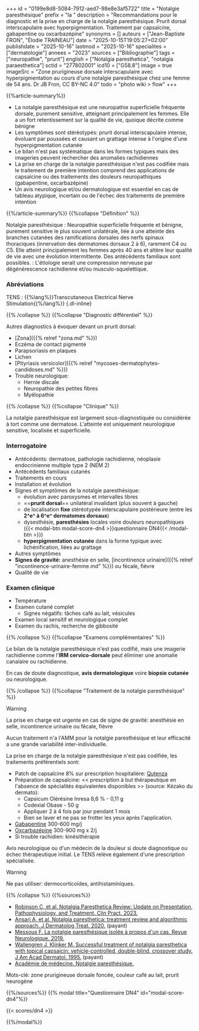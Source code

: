 +++
id = "0199e8d8-5084-7912-aed7-98e8e3af5722"
title = "Notalgie paresthésique"
prefix = "la "
description = "Recommandations pour le diagnostic et la prise en charge de la notalgie paresthésique. Prurit dorsal interscapulaire avec hyperpigmentation. Traitement par capsaïcine, gabapentine ou oxcarbazépine"
synonyms = []
auteurs = ["Jean-Baptiste FRON", "Élodie TRAINEAU"]
date = "2025-10-15T19:05:27+02:00"
publishdate = "2025-10-16"
lastmod = "2025-10-16"
specialites = ["dermatologie"]
annees = "2023"
sources = ["Bibliographie"]
tags = ["neuropathie", "prurit"]
english = ["Notalgia paresthetica", "notalgia paraesthetica"]
sctid = "277802001"
icd10 = ["G58.8"]
image = true
imageSrc = "Zone prurigineuse dorsale interscapulaire avec hyperpigmentation au cours d'une notalgie paresthésique chez une femme de 54 ans. Dr JB Fron, CC BY-NC 4.0"
todo = "photo wiki > flow"
+++

{{%article-summary%}}

- La notalgie paresthésique est une neuropathie superficielle fréquente dorsale, purement sensitive, atteignant principalement les femmes. Elle a un fort retentissement sur la qualité de vie, quoique décrite comme bénigne
- Les symptômes sont stéréotypés: prurit dorsal interscapulaire intense, évoluant par poussées et causant un grattage intense à l'origine d'une hyperpigmentation cutanée
- Le bilan n'est pas systématique dans les formes typiques mais des imageries peuvent rechercher des anomalies rachidiennes
- La prise en charge de la notalgie paresthésique n'est pas codifiée mais le traitement de première intention comprend des applications de capsaïcine ou des traitements des douleurs neuropathiques (gabapentine, oxcarbazépine)
- Un avis neurologique et/ou dermatologique est essentiel en cas de tableau atypique, incertain ou de l'échec des traitements de première intention

{{%/article-summary%}}
{{%collapse "Définition" %}}

Notalgie paresthésique
: Neuropathie superficielle fréquente et bénigne, purement sensitive le plus souvent unilatérale, liée à une atteinte des branches cutanées des ramifications dorsales des nerfs spinaux thoraciques (innervation des dermatomes dorsaux 2 à 6), rarement C4 ou C5. Elle atteint principalement les femmes après 40 ans et altère leur qualité de vie avec une évolution intermittente. Des antécédents familiaux sont possibles.
: L'étiologie serait une compression nerveuse par dégénérescence rachidienne et/ou musculo-squelettique.

### Abréviations

TENS
: {{%lang%}}Transcutaneous Electrical Nerve Stimulation{{%/lang%}}
{.dl-inline}

{{% /collapse %}}
{{%collapse "Diagnostic différentiel" %}}

Autres diagnostics à évoquer devant un prurit dorsal:

- [Zona]({{% relref "zona.md" %}})
- Eczéma de contact pigmenté
- Parapsoriasis en plaques
- Lichen
- [Pityriasis versicolor]({{% relref "mycoses-dermatophytes-candidoses.md" %}})
- Trouble neurologique:
  - Hernie discale
  - Neuropathie des petites fibres
  - Myélopathie

{{% /collapse %}}
{{%collapse "Clinique" %}}

La notalgie paresthésique est largement sous-diagnostiquée ou considérée à tort comme une dermatose. L'atteinte est uniquement neurologique sensitive, localisée et superficielle.

### Interrogatoire

- Antécédents: dermatose, pathologie rachidienne, néoplasie endocrinienne multiple type 2 (NEM 2)
- Antécédents familiaux cutanés
- Traitements en cours
- Installation et évolution
- Signes et symptômes de la notalgie paresthésique:
  - évolution avec paroxysmes et intervalles libres
  - ==**prurit dorsal**== unilatéral invalidant (plus souvent à gauche)
  - de localisation **fixe** stéréotypée interscapulaire postérieure (entre les **2^e^ à 6^e^ dermatomes dorsaux**)
  - dysesthésie, **paresthésies** locales voire douleurs neuropathiques ({{< modal-btn modal-score-dn4 >}}questionnaire DN4{{< /modal-btn >}})
  - **hyperpigmentation cutanée** dans la forme typique avec lichénification, liées au grattage
- Autres symptômes
- **Signes de gravité:** anesthésie en selle, [incontinence urinaire]({{% relref "incontinence-urinaire-femme.md" %}}) ou fécale, fièvre
- Qualité de vie

### Examen clinique

- Température
- Examen cutané complet
  - Signes négatifs: tâches café au lait, vésicules
- Examen local sensitif et neurologique complet
- Examen du rachis, recherche de gibbosité

{{% /collapse %}}
{{%collapse "Examens complémentaires" %}}

Le bilan de la notalgie paresthésique n'est pas codifié, mais une imagerie rachidienne comme l'**IRM cervico-dorsale** peut éliminer une anomalie canalaire ou rachidienne.

En cas de doute diagnostique, **avis dermatologique** voire **biopsie cutanée** ou neurologique.

{{% /collapse %}}
{{%collapse "Traitement de la notalgie paresthésique" %}}

> [!WARNING]
> La prise en charge est urgente en cas de signe de gravité: anesthésie en selle, incontinence urinaire ou fécale, fièvre

Aucun traitement n'a l'AMM pour la notalgie paresthésique et leur efficacité a une grande variabilité inter-individuelle.

La prise en charge de la notalgie paresthésique n'est pas codifiée, les traitements préférentiels sont:

- Patch de capsaïcine 8% sur prescription hospitalière: [Qutenza](https://www.ema.europa.eu/fr/documents/product-information/qutenza-epar-product-information_fr.pdf)
- Préparation de capsaïcine: << prescription à but thérapeutique en l'absence de spécialités équivalentes disponibles >> (source: Kézako du dermato):  
  - Capsicum Olérésine Inresa 8,6 % - 0,11 g
  - Codexial Obase - 50 g
  - Appliquer 2 à 4 fois par jour pendant 1 mois
  - Bien se laver et ne pas se frotter les yeux après l'application.
- [Gabapentine](https://bdpm.ansm.sante.fr/medicament/65889939/extrait#tab-rcp) 300-600 mg/j
- [Oxcarbazépine](https://bdpm.ansm.sante.fr/medicament/64327694/extrait#tab-rcp) 300-900 mg x 2/j
- Si trouble rachidien: kinésithérapie

Avis neurologique ou d'un médecin de la douleur si doute diagnostique ou échec thérapeutique initial. Le TENS relève également d'une prescription spécialisée.

> [!WARNING]
> Ne pas utiliser: dermocorticoïdes, antihistaminiques.

{{% /collapse %}}
{{%sources%}}

- [Robinson C, et al. Notalgia Paresthetica Review: Update on Presentation, Pathophysiology, and Treatment. Clin Pract. 2023.](https://pmc.ncbi.nlm.nih.gov/articles/PMC9955802/)
- [Ansari A, et al. Notalgia paresthetica: treatment review and algorithmic approach. J Dermatolog Treat. 2020.](https://www.tandfonline.com/doi/10.1080/09546634.2019.1603360) (payant)
- [Messous F. La notalgie paresthésique isolée à propos d'un cas. Revue Neurologique. 2019.](https://www.sciencedirect.com/science/article/abs/pii/S0035378719304412)
- [Wallengren J, Klinker M. Successful treatment of notalgia paresthetica with topical capsaicin: vehicle-controlled, double-blind, crossover study. J Am Acad Dermatol. 1995.](https://www.jaad.org/article/0190-9622(95)90152-3/abstract) (payant)
- [Académie de médecine. Notalgie paresthésique.](https://www.academie-medecine.fr/le-dictionnaire/index.php?q=&page=1594)

Mots-clé: zone prurigineuse dorsale foncée, couleur café au lait, prurit neurogène

{{%/sources%}}
{{% modal title="Questionnaire DN4" id="modal-score-dn4"%}}

{{< scores/dn4 >}}

{{%/modal%}}
